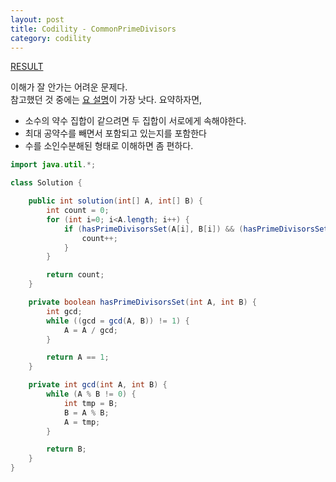 ```yaml
---
layout: post
title: Codility - CommonPrimeDivisors
category: codility
---
```


[RESULT](https://app.codility.com/demo/results/training4D4R6R-VPA)

이해가 잘 안가는 어려운 문제다.  
참고했던 것 중에는 [요 설명](http://www.davidespataro.it/solution-to-the-codility-common-prime-divisors-set-problem)이 가장 낫다.
요약하자면,
- 소수의 약수 집합이 같으려면 두 집합이 서로에게 속해야한다.
- 최대 공약수를 빼면서 포함되고 있는지를 포함한다
- 수를 소인수분해된 형태로 이해하면 좀 편하다.

```java
import java.util.*;

class Solution {

    public int solution(int[] A, int[] B) {
        int count = 0;
        for (int i=0; i<A.length; i++) {
            if (hasPrimeDivisorsSet(A[i], B[i]) && (hasPrimeDivisorsSet(B[i], A[i]))) {
                count++;
            }
        }

        return count;
    }

    private boolean hasPrimeDivisorsSet(int A, int B) {
        int gcd;
        while ((gcd = gcd(A, B)) != 1) {
            A = A / gcd;
        }

        return A == 1;
    } 

    private int gcd(int A, int B) {
        while (A % B != 0) {
            int tmp = B;
            B = A % B;
            A = tmp; 
        }

        return B;
    }
}
```
